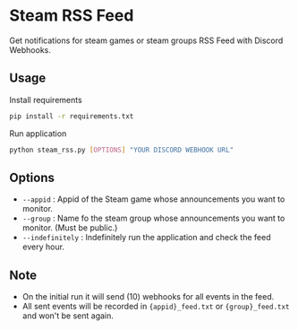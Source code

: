 # Steam RSS Feed
Get notifications for steam games or steam groups RSS Feed with Discord Webhooks.
## Usage
Install requirements
```bash
pip install -r requirements.txt
```
Run application
```bash
python steam_rss.py [OPTIONS] "YOUR DISCORD WEBHOOK URL"
```
## Options
 - `--appid` : Appid of the Steam game whose announcements you want to monitor.
 - `--group` : Name fo the steam group whose announcements you want to monitor. (Must be public.)
 - `--indefinitely` : Indefinitely run the application and check the feed every hour.
## Note
- On the initial run it will send (10) webhooks for all events in the feed.
- All sent events will be recorded in `{appid}_feed.txt` or `{group}_feed.txt` and won't be sent again.